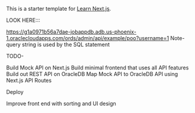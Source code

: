 This is a starter template for [Learn Next.js](https://nextjs.org/learn).

LOOK HERE:::


https://g1a0971b56a7dae-jobappdb.adb.us-phoenix-1.oraclecloudapps.com/ords/admin/api/example/poo?username=1
Note- query string is used by the SQL statement


TODO-

Build Mock API on Next.js
Build minimal frontend that uses all API features
Build out REST API on OracleDB
Map Mock API to OracleDB API using Next.js API Routes

Deploy

Improve front end with sorting and UI design
